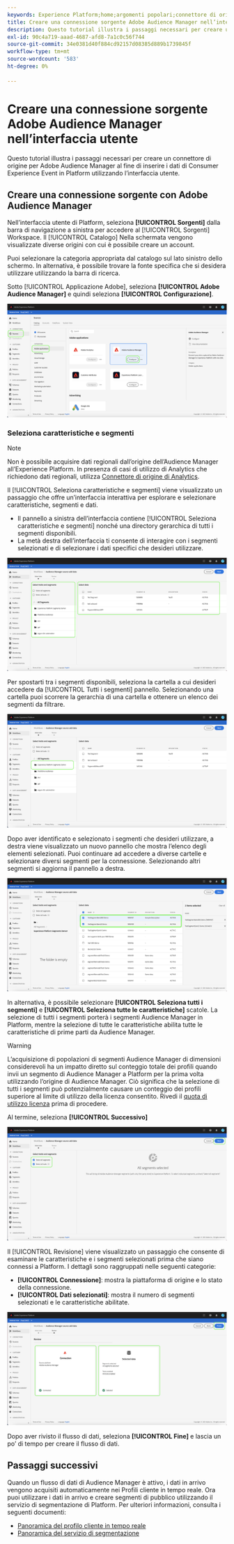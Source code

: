 ```yaml
---
keywords: Experience Platform;home;argomenti popolari;connettore di origine Audience Manager;Audience Manager;connettore audience manager
title: Creare una connessione sorgente Adobe Audience Manager nell’interfaccia utente
description: Questo tutorial illustra i passaggi necessari per creare una connessione di origine per Adobe Audience Manager al fine di inserire i dati di Consumer Experience Event in Platform utilizzando l’interfaccia utente.
exl-id: 90c4a719-aaad-4687-afd8-7a1c0c56f744
source-git-commit: 34e0381d40f884cd92157d08385d889b1739845f
workflow-type: tm+mt
source-wordcount: '583'
ht-degree: 0%

---
```


# Creare una connessione sorgente Adobe Audience Manager nell’interfaccia utente

Questo tutorial illustra i passaggi necessari per creare un connettore di origine per Adobe Audience Manager al fine di inserire i dati di Consumer Experience Event in Platform utilizzando l’interfaccia utente.

## Creare una connessione sorgente con Adobe Audience Manager

Nell’interfaccia utente di Platform, seleziona **[!UICONTROL Sorgenti]** dalla barra di navigazione a sinistra per accedere al [!UICONTROL Sorgenti] Workspace. Il [!UICONTROL Catalogo] Nella schermata vengono visualizzate diverse origini con cui è possibile creare un account.

Puoi selezionare la categoria appropriata dal catalogo sul lato sinistro dello schermo. In alternativa, è possibile trovare la fonte specifica che si desidera utilizzare utilizzando la barra di ricerca.

Sotto [!UICONTROL Applicazione Adobe], seleziona **[!UICONTROL Adobe Audience Manager]** e quindi seleziona **[!UICONTROL Configurazione]**.

![catalogo](../../../../images/tutorials/create/aam/catalog.png)

### Seleziona caratteristiche e segmenti

>[!NOTE]
>
>Non è possibile acquisire dati regionali dall’origine dell’Audience Manager all’Experience Platform. In presenza di casi di utilizzo di Analytics che richiedono dati regionali, utilizza [Connettore di origine di Analytics](../adobe-applications/analytics.md).

Il [!UICONTROL Seleziona caratteristiche e segmenti] viene visualizzato un passaggio che offre un’interfaccia interattiva per esplorare e selezionare caratteristiche, segmenti e dati.

* Il pannello a sinistra dell’interfaccia contiene [!UICONTROL Seleziona caratteristiche e segmenti] nonché una directory gerarchica di tutti i segmenti disponibili.
* La metà destra dell’interfaccia ti consente di interagire con i segmenti selezionati e di selezionare i dati specifici che desideri utilizzare.

![add-data](../../../../images/tutorials/create/aam/add-data.png)

Per spostarti tra i segmenti disponibili, seleziona la cartella a cui desideri accedere da [!UICONTROL Tutti i segmenti] pannello. Selezionando una cartella puoi scorrere la gerarchia di una cartella e ottenere un elenco dei segmenti da filtrare.

![segment-folder](../../../../images/tutorials/create/aam/segment-folder.png)

Dopo aver identificato e selezionato i segmenti che desideri utilizzare, a destra viene visualizzato un nuovo pannello che mostra l’elenco degli elementi selezionati. Puoi continuare ad accedere a diverse cartelle e selezionare diversi segmenti per la connessione. Selezionando altri segmenti si aggiorna il pannello a destra.

![select-data](../../../../images/tutorials/create/aam/select-data.png)

In alternativa, è possibile selezionare **[!UICONTROL Seleziona tutti i segmenti]** e **[!UICONTROL Seleziona tutte le caratteristiche]** scatole. La selezione di tutti i segmenti porterà i segmenti Audience Manager in Platform, mentre la selezione di tutte le caratteristiche abilita tutte le caratteristiche di prime parti da Audience Manager.

>[!WARNING]
>
>L’acquisizione di popolazioni di segmenti Audience Manager di dimensioni considerevoli ha un impatto diretto sul conteggio totale dei profili quando invii un segmento di Audience Manager a Platform per la prima volta utilizzando l’origine di Audience Manager. Ciò significa che la selezione di tutti i segmenti può potenzialmente causare un conteggio dei profili superiore al limite di utilizzo della licenza consentito. Rivedi il [quota di utilizzo licenza](../../../../../dashboards/guides/license-usage.md) prima di procedere.

Al termine, seleziona **[!UICONTROL Successivo]**

![tutti i segmenti](../../../../images/tutorials/create/aam/all-segments.png)

Il [!UICONTROL Revisione] viene visualizzato un passaggio che consente di esaminare le caratteristiche e i segmenti selezionati prima che siano connessi a Platform. I dettagli sono raggruppati nelle seguenti categorie:

* **[!UICONTROL Connessione]**: mostra la piattaforma di origine e lo stato della connessione.
* **[!UICONTROL Dati selezionati]**: mostra il numero di segmenti selezionati e le caratteristiche abilitate.

![recensione](../../../../images/tutorials/create/aam/review.png)

Dopo aver rivisto il flusso di dati, seleziona **[!UICONTROL Fine]** e lascia un po’ di tempo per creare il flusso di dati.

## Passaggi successivi

Quando un flusso di dati di Audience Manager è attivo, i dati in arrivo vengono acquisiti automaticamente nei Profili cliente in tempo reale. Ora puoi utilizzare i dati in arrivo e creare segmenti di pubblico utilizzando il servizio di segmentazione di Platform. Per ulteriori informazioni, consulta i seguenti documenti:

* [Panoramica del profilo cliente in tempo reale](../../../../../profile/home.md)
* [Panoramica del servizio di segmentazione](../../../../../segmentation/home.md)
